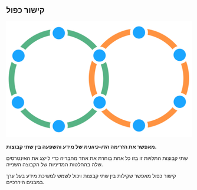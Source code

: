## קישור כפול

![right,fit](img/structural-patterns/double-link.png)

**מאפשר את הזרימה *הדו-כיוונית* של מידע והשפעה בין שתי קבוצות.**

שתי קבוצות התלויות זו בזו כל אחת בוחרת את אחד מחבריה כדי לייצג את האינטרסים שלה בהחלטות המדיניות של הקבוצה השנייה.

קישור כפול מאפשר שקילות בין שתי קבוצות ויכול לשמש למשיכת מידע בעל ערך במבנים היררכיים.